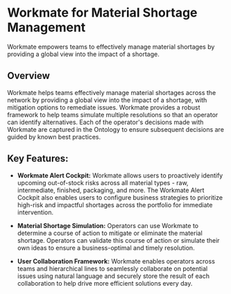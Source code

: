 # Workmate for Material Shortage Management
Workmate empowers teams to effectively manage material shortages by providing a global view into the impact of a shortage.
## Overview
Workmate helps teams effectively manage material shortages across the network by providing a global view into the impact of a shortage, with mitigation options to remediate issues. Workmate provides a robust framework to help teams simulate multiple resolutions so that an operator can identify alternatives. Each of the operator's decisions made with Workmate are captured in the Ontology to ensure subsequent decisions are guided by known best practices.

## Key Features:

- **Workmate Alert Cockpit:** Workmate allows users to proactively identify upcoming out-of-stock risks across all material types - raw, intermediate, finished, packaging, and more. The Workmate Alert Cockpit also enables users to configure business strategies to prioritize high-risk and impactful shortages across the portfolio for immediate intervention.

- **Material Shortage Simulation:** Operators can use Workmate to determine a course of action to mitigate or eliminate the material shortage. Operators can validate this course of action or simulate their own ideas to ensure a business-optimal and timely resolution.

- **User Collaboration Framework:** Workmate enables operators across teams and hierarchical lines to seamlessly collaborate on potential issues using natural language and securely store the result of each collaboration to help drive more efficient solutions every day.

